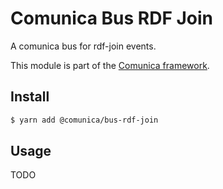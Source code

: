 # Comunica Bus RDF Join

A comunica bus for rdf-join events.


This module is part of the [Comunica framework](https://github.com/comunica/comunica).

## Install

```bash
$ yarn add @comunica/bus-rdf-join
```

## Usage

TODO
